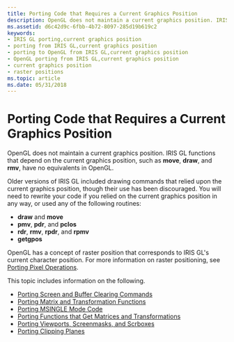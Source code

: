 ```yaml
---
title: Porting Code that Requires a Current Graphics Position
description: OpenGL does not maintain a current graphics position. IRIS GL functions that depend on the current graphics position, such as move, draw, and rmv, have no equivalents in OpenGL.
ms.assetid: d6c42d9c-6fbb-4b72-8097-285d19b619c2
keywords:
- IRIS GL porting,current graphics position
- porting from IRIS GL,current graphics position
- porting to OpenGL from IRIS GL,current graphics position
- OpenGL porting from IRIS GL,current graphics position
- current graphics position
- raster positions
ms.topic: article
ms.date: 05/31/2018
---
```


# Porting Code that Requires a Current Graphics Position

OpenGL does not maintain a current graphics position. IRIS GL functions that depend on the current graphics position, such as **move**, **draw**, and **rmv**, have no equivalents in OpenGL.

Older versions of IRIS GL included drawing commands that relied upon the current graphics position, though their use has been discouraged. You will need to rewrite your code if you relied on the current graphics position in any way, or used any of the following routines:

-   **draw** and **move**
-   **pmv**, **pdr**, and **pclos**
-   **rdr**, **rmv**, **rpdr**, and **rpmv**
-   **getgpos**

OpenGL has a concept of raster position that corresponds to IRIS GL's current character position. For more information on raster positioning, see [Porting Pixel Operations](porting-pixel-operations.md).

This topic includes information on the following.

-   [Porting Screen and Buffer Clearing Commands](porting-screen-and-buffer-clearing-commands.md)
-   [Porting Matrix and Transformation Functions](porting-matrix-and-transformation-functions.md)
-   [Porting MSINGLE Mode Code](porting-msingle-mode-code.md)
-   [Porting Functions that Get Matrices and Transformations](porting-functions-that-get-matrices-and-transformations.md)
-   [Porting Viewports, Screenmasks, and Scrboxes](porting-viewports--screenmasks--and-scrboxes.md)
-   [Porting Clipping Planes](porting-clipping-planes.md)

 

 




